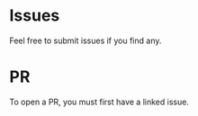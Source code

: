 
# Issues

Feel free to submit issues if you find any.

# PR

To open a PR, you must first have a linked issue. 